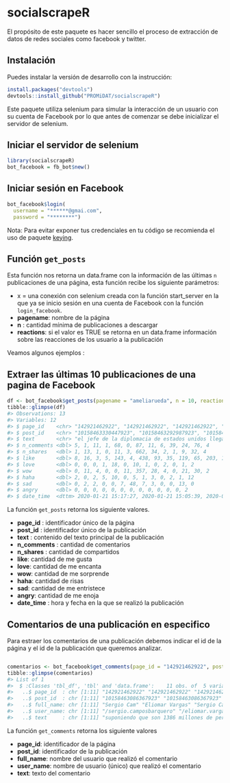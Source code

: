 
<!-- README.md is generated from README.Rmd. Please edit that file -->

# socialscrapeR

El propósito de este paquete es hacer sencillo el proceso de extracción
de datos de redes sociales como facebook y twitter.

## Instalación

Puedes instalar la versión de desarrollo con la instrucción:

``` r
install.packages("devtools")
devtools::install_github("PROMiDAT/socialscrapeR")
```

Este paquete utiliza selenium para simular la interacción de un usuario
con su cuenta de Facebook por lo que antes de comenzar se debe
inicializar el servidor de selenium.

## Iniciar el servidor de selenium

``` r
library(socialscrapeR)
bot_facebook = fb_bot$new()
```

## Iniciar sesión en Facebook

``` r
bot_facebook$login(
  username = "******@gmai.com",
  password = "********")
```

Nota: Para evitar exponer tus credenciales en tu código se recomienda el
uso de paquete [keying](https://github.com/r-lib/keyring).

## Función `get_posts`

Esta función nos retorna un data.frame con la información de las últimas
`n` publicaciones de una página, esta función recibe los siguiente
parámetros:

  - x = una conexión con selenium creada con la función start\_server en
    la que ya se inicio sesión en una cuenta de Facebook con la función
    `login_facebook`.
  - **pagename**: nombre de la página
  - **n** : cantidad mínima de publicaciones a descargar
  - **reactions**: si el valor es TRUE se retorna en un data.frame
    información sobre las reacciones de los usuario a la publicación

Veamos algunos ejemplos
:

## Extraer las últimas 10 publicaciones de una pagina de Facebook

``` r
df <- bot_facebook$get_posts(pagename = "ameliarueda", n = 10, reactions = T)
tibble::glimpse(df)
#> Observations: 13
#> Variables: 12
#> $ page_id    <chr> "142921462922", "142921462922", "142921462922", "142921462…
#> $ post_id    <chr> "10158463330447923", "10158463292987923", "101584630863679…
#> $ text       <chr> "el jefe de la diplomacia de estados unidos llega hoy a co…
#> $ n_comments <dbl> 5, 1, 11, 1, 68, 0, 87, 11, 6, 39, 24, 76, 4
#> $ n_shares   <dbl> 1, 13, 1, 0, 11, 3, 662, 34, 2, 1, 9, 32, 4
#> $ like       <dbl> 8, 16, 3, 5, 143, 4, 438, 93, 35, 119, 65, 203, 13
#> $ love       <dbl> 0, 0, 0, 1, 18, 0, 10, 1, 0, 2, 0, 1, 2
#> $ wow        <dbl> 0, 11, 4, 0, 0, 11, 357, 28, 4, 0, 21, 30, 2
#> $ haha       <dbl> 2, 0, 2, 5, 10, 0, 5, 1, 3, 0, 2, 1, 12
#> $ sad        <dbl> 0, 2, 2, 0, 0, 7, 48, 7, 3, 0, 0, 13, 0
#> $ angry      <dbl> 0, 0, 0, 0, 0, 0, 0, 0, 0, 0, 0, 0, 2
#> $ date_time  <dttm> 2020-01-21 15:17:27, 2020-01-21 15:05:39, 2020-01-21 13:4…
```

La función `get_posts` retorna los siguiente valores.

  - **page\_id** : identificador único de la página
  - **post\_id** : identificador único de la publicación
  - **text** : contenido del texto principal de la publicación
  - **n\_comments** : cantidad de comentarios
  - **n\_shares** : cantidad de compartidos
  - **like**: cantidad de me gusta
  - **love**: cantidad de me encanta
  - **wow**: cantidad de me sorprende
  - **haha**: cantidad de risas
  - **sad**: cantidad de me entristece
  - **angry**: cantidad de me enoja
  - **date\_time** : hora y fecha en la que se realizó la publicación

## Comentarios de una publicación en especifico

Para estraer los comentarios de una publicación debemos indicar el id de
la página y el id de la publicación que queremos analizar.

``` r

comentarios <- bot_facebook$get_comments(page_id = "142921462922", post_id = "10158463086367923")
tibble::glimpse(comentarios)
#> List of 1
#>  $ :Classes 'tbl_df', 'tbl' and 'data.frame':    11 obs. of  5 variables:
#>   ..$ page_id  : chr [1:11] "142921462922" "142921462922" "142921462922" "142921462922" ...
#>   ..$ post_id  : chr [1:11] "10158463086367923" "10158463086367923" "10158463086367923" "10158463086367923" ...
#>   ..$ full_name: chr [1:11] "Sergio Cam" "Eliomar Vargas" "Sergio Cam" "Raúl Buendía" ...
#>   ..$ user_name: chr [1:11] "/sergio.camposbarquero" "/eliomar.vargas2" "/sergio.camposbarquero" "/raul.buendiaurena" ...
#>   ..$ text     : chr [1:11] "suponiendo que son 1386 millones de personas, 300 infectados es el 0,00021 de la población, por lo que la tasa "| __truncated__ "sergio cam pero cual de las dos tiene mas potencial de expansión?" "eliomar vargas el hambre evidentemente! hay muertos por hambre en todo el mundo! y ni se diga la escasez de agua!" "sergio cam el hambre es un problema endémico en ciertas zonas del mundo, relacionada con problemas estructurale"| __truncated__ ...
```

La función `get_comments` retorna los siguiente valores

  - **page\_id**: identificador de la página
  - **post\_id**: identificador de la publicación
  - **full\_name**: nombre del usuario que realizó el comentario
  - **user\_name**: nombre de usuario (único) que realizó el comentario
  - **text**: texto del comentario
